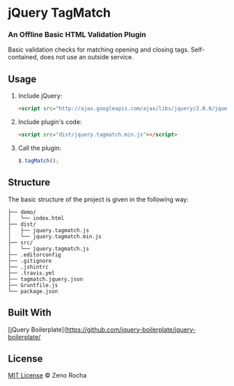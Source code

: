 # jQuery TagMatch

### An Offline Basic HTML Validation Plugin

Basic validation checks for matching opening and closing tags.  Self-contained, does not use an outside service.

## Usage

1. Include jQuery:

	```html
	<script src="http://ajax.googleapis.com/ajax/libs/jquery/2.0.0/jquery.min.js"></script>
	```

2. Include plugin's code:

	```html
	<script src="dist/jquery.tagmatch.min.js"></script>
	```

3. Call the plugin:

	```javascript
	$.tagMatch();
	```

## Structure

The basic structure of the project is given in the following way:

```
├── demo/
│   └── index.html
├── dist/
│   ├── jquery.tagmatch.js
│   └── jquery.tagmatch.min.js
├── src/
│   └── jquery.tagmatch.js
├── .editorconfig
├── .gitignore
├── .jshintrc
├── .travis.yml
├── tagmatch.jquery.json
├── Gruntfile.js
└── package.json
```

## Built With
[jQuery Boilerplate](https://github.com/jquery-boilerplate/jquery-boilerplate/

## License

[MIT License](http://zenorocha.mit-license.org/) © Zeno Rocha
